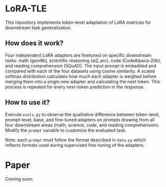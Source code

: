 # LoRA-TLE
This repository implements token-level adaptation of LoRA matrices for downstream task generalization.
## How does it work?
Four independent LoRA adapters are finetuned on specific downstream tasks: math (gsm8k), scientific reasoning (ai2_arc), code (CodeAlpaca-20k), and reading comprehension (SQuAD). The input prompt is embedded and compared with each of the four datasets using cosine similarity. A scaled softmax distribution calculates how much each adapter is weighed before merging them into a single new adapter and calculating the next token. This process is repeated for every next-token prediction in the response.
## How to use it?
Execute `evals.py` to observe the qualitative difference between token-level, prompt-level, base, and fine-tuned adapters on prompts drawing from all four downstream areas (math, science, code, and reading comprehension). Modify the `prompt` variable to customize the evaluated task.

Note: each `prompt` must follow the format described in `data.py` which reflects formats used during supervised fine-tuning of the adapters.

# Paper
Coming soon.
